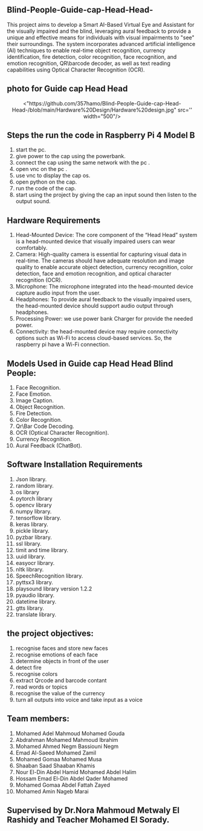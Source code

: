 ## Blind-People-Guide-cap-Head-Head-
This project aims to develop a Smart AI-Based Virtual Eye and Assistant for the visually impaired and the blind, leveraging aural feedback to provide a unique and effective means for individuals with visual impairments to "see" their surroundings. The system incorporates advanced artificial intelligence (AI) techniques to enable real-time object recognition, currency identification, fire detection, color recognition, face recognition, and emotion recognition, QR\barcode decoder, as well as text reading capabilities using Optical Character Recognition (OCR).

## photo for Guide cap Head Head
<p align="center"><"https://github.com/357hamo/Blind-People-Guide-cap-Head-Head-/blob/main/Hardware%20Design/Hardware%20design.jpg" src='' width="500"/>

## Steps the run the code in Raspberry Pi 4 Model B
1) start the pc. 
2) give power to the cap using the powerbank.
3) connect the cap using the same network with the pc .
4) open vnc on the pc .
5) use vnc to display the cap os.
6) open python on the cap.
7) run the code of the cap.
8) start using the project by giving the cap an input sound then listen to the output sound.

## Hardware Requirements
1. Head-Mounted Device: The core component of the “Head Head” system is a head-mounted device that visually impaired users can wear comfortably. 
2. Camera: High-quality camera is essential for capturing visual data in real-time. The cameras should have adequate resolution and image quality to enable accurate object detection, currency recognition, color detection, face and emotion recognition, and optical character recognition (OCR).
3. Microphone: The microphone integrated into the head-mounted device capture audio input from the user.
4. Headphones: To provide aural feedback to the visually impaired users, the head-mounted device should support audio output through headphones.
5. Processing Power: we use power bank Charger for provide the needed power.
6. Connectivity: the head-mounted device may require connectivity options such as Wi-Fi to access cloud-based services. So, the raspberry pi have a Wi-Fi connection.


## Models Used in Guide cap Head Head Blind People:
1) Face Recognition.
2) Face Emotion.
3) Image Caption.
4) Object Recognition.
5) Fire Detection.
6) Color Recognition.
7) Qr\Bar Code Decoding.
8) OCR (Optical Character Recognition).
9) Currency Recognition.
10) Aural Feedback (ChatBot).


## Software Installation Requirements
1) Json library.
2) random library.
3) os library
4) pytorch library
5) opencv library
6) numpy library.
7) tensorflow library.
8) keras library.
9) pickle library.
10) pyzbar library.
11) ssl library.
12) timit and time library.
13) uuid library.
14) easyocr library.
15) nltk library.
16) SpeechRecognition library.
17) pyttsx3 library.
18) playsound library version 1.2.2
19) pyaudio library.
20) datetime library.
21) gtts library.
22) translate library.


## the project objectives:
1) recognise faces and store new faces
2) recognise emotions of each face
3) determine objects in front of the user
4) detect fire
5) recognise colors
6) extract Qrcode and barcode contant
7) read words or topics
8) recognise the value of the currency
9) turn all outputs into voice and take input as a voice

## Team members:
1) Mohamed Adel Mahmoud Mohamed Gouda 
2) Abdrahman Mohamed Mahmoud Ibrahim 
3) Mohamed Ahmed Negm Bassiouni Negm 
4) Emad Al-Saeed Mohamed Zamil 
5) Mohamed Gomaa Mohamed Musa 
6) Shaaban Saad Shaaban Khamis 
7) Nour El-Din Abdel Hamid Mohamed Abdel Halim 
8) Hossam Emad El-Din Abdel Qader Mohamed 
9) Mohamed Gomaa Abdel Fattah Zayed 
10) Mohamed Amin Nageb Marai

## Supervised by Dr.Nora Mahmoud Metwaly El Rashidy and Teacher Mohamed El Sorady.
